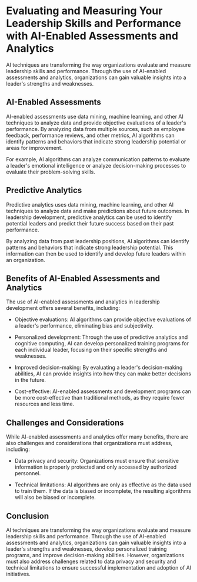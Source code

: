 Evaluating and Measuring Your Leadership Skills and Performance with AI-Enabled Assessments and Analytics
=============================================================================================================================================================================

AI techniques are transforming the way organizations evaluate and measure leadership skills and performance. Through the use of AI-enabled assessments and analytics, organizations can gain valuable insights into a leader's strengths and weaknesses.

AI-Enabled Assessments
----------------------

AI-enabled assessments use data mining, machine learning, and other AI techniques to analyze data and provide objective evaluations of a leader's performance. By analyzing data from multiple sources, such as employee feedback, performance reviews, and other metrics, AI algorithms can identify patterns and behaviors that indicate strong leadership potential or areas for improvement.

For example, AI algorithms can analyze communication patterns to evaluate a leader's emotional intelligence or analyze decision-making processes to evaluate their problem-solving skills.

Predictive Analytics
--------------------

Predictive analytics uses data mining, machine learning, and other AI techniques to analyze data and make predictions about future outcomes. In leadership development, predictive analytics can be used to identify potential leaders and predict their future success based on their past performance.

By analyzing data from past leadership positions, AI algorithms can identify patterns and behaviors that indicate strong leadership potential. This information can then be used to identify and develop future leaders within an organization.

Benefits of AI-Enabled Assessments and Analytics
------------------------------------------------

The use of AI-enabled assessments and analytics in leadership development offers several benefits, including:

* Objective evaluations: AI algorithms can provide objective evaluations of a leader's performance, eliminating bias and subjectivity.

* Personalized development: Through the use of predictive analytics and cognitive computing, AI can develop personalized training programs for each individual leader, focusing on their specific strengths and weaknesses.

* Improved decision-making: By evaluating a leader's decision-making abilities, AI can provide insights into how they can make better decisions in the future.

* Cost-effective: AI-enabled assessments and development programs can be more cost-effective than traditional methods, as they require fewer resources and less time.

Challenges and Considerations
-----------------------------

While AI-enabled assessments and analytics offer many benefits, there are also challenges and considerations that organizations must address, including:

* Data privacy and security: Organizations must ensure that sensitive information is properly protected and only accessed by authorized personnel.

* Technical limitations: AI algorithms are only as effective as the data used to train them. If the data is biased or incomplete, the resulting algorithms will also be biased or incomplete.

Conclusion
----------

AI techniques are transforming the way organizations evaluate and measure leadership skills and performance. Through the use of AI-enabled assessments and analytics, organizations can gain valuable insights into a leader's strengths and weaknesses, develop personalized training programs, and improve decision-making abilities. However, organizations must also address challenges related to data privacy and security and technical limitations to ensure successful implementation and adoption of AI initiatives.


